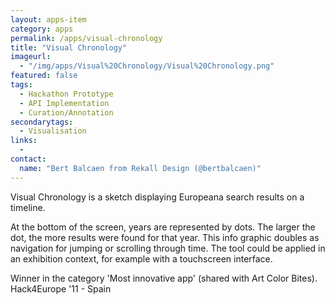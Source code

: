 ```yaml
---
layout: apps-item
category: apps
permalink: /apps/visual-chronology
title: "Visual Chronology"
imageurl:
  - "/img/apps/Visual%20Chronology/Visual%20Chronology.png"
featured: false
tags:
  - Hackathon Prototype
  - API Implementation
  - Curation/Annotation
secondarytags:
  - Visualisation
links:
  - 
contact: 
  name: "Bert Balcaen from Rekall Design (@bertbalcaen)"
---
```

Visual Chronology is a sketch displaying Europeana search results on a timeline.

At the bottom of the screen, years are represented by dots.  The larger the dot, the more results were found for that year. This info graphic doubles as navigation for jumping or scrolling through time. The tool could be applied in an exhibition context, for example with a touchscreen interface.

Winner in the category 'Most innovative app' (shared with Art Color Bites). Hack4Europe '11 - Spain
